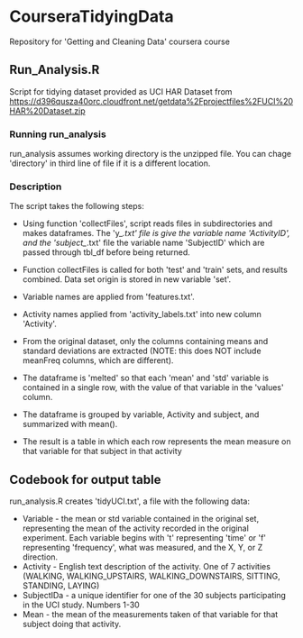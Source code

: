 # CourseraTidyingData
Repository for 'Getting and Cleaning Data' coursera course

## Run_Analysis.R
Script for tidying dataset provided as UCI HAR Dataset from 
https://d396qusza40orc.cloudfront.net/getdata%2Fprojectfiles%2FUCI%20HAR%20Dataset.zip 

### Running run_analysis
run_analysis assumes working directory is the unzipped file.  You can chage 'directory' in third line of file if it is a different location.

### Description
The script takes the following steps:
* Using function 'collectFiles', script reads files in subdirectories and makes dataframes. The 'y_*.txt' file is give the variable name 'ActivityID', and the 'subject_*.txt' file the variable name 'SubjectID'   which are passed through tbl_df before being returned.

* Function collectFiles is called for both 'test' and 'train' sets, and results combined. Data set origin is stored in new variable 'set'.

* Variable names are applied from 'features.txt'. 

* Activity names applied from 'activity_labels.txt' into new column 'Activity'.

* From the original dataset, only the columns containing means and standard deviations are extracted (NOTE: this does NOT include meanFreq columns, which are different).

* The dataframe is 'melted' so that each 'mean' and 'std' variable is contained in a single row, with the value of that variable in the 'values' column.

* The dataframe is grouped by variable, Activity and subject, and summarized with mean().

* The result is a table in which each row represents the mean measure on that variable for that subject in that activity

## Codebook for output table
run_analysis.R creates 'tidyUCI.txt', a file with the following data:
* Variable - the mean or std variable contained in the original set, representing the mean of the activity recorded in the original experiment. Each variable begins with 't' representing 'time' or 'f' representing 'frequency', what was measured, and the X, Y, or Z direction. 
* Activity - English text description of the activity. One of 7 activities (WALKING, WALKING_UPSTAIRS, WALKING_DOWNSTAIRS, SITTING, STANDING, LAYING)
* SubjectIDa - a unique identifier for one of the 30 subjects participating in the UCI study. Numbers 1-30
* Mean - the mean of the measurements taken of that variable for that subject doing that activity.

